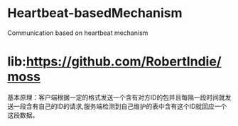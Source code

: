 # Heartbeat-basedMechanism
Communication based on heartbeat mechanism
# lib:https://github.com/RobertIndie/moss
基本原理：客户端根据一定的格式发送一个含有对方ID的包并且每隔一段时间就发送一段含有自己的ID的请求,服务端检测到自己维护的表中含有这个ID就回应一个这段数据。
